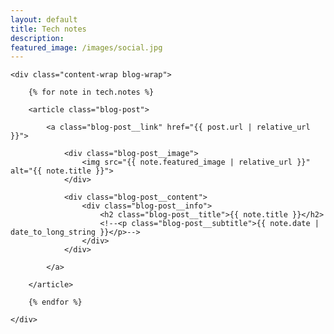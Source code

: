 ```yaml
---
layout: default
title: Tech notes
description: 
featured_image: /images/social.jpg
---
```


<section class="blog">

	<div class="content-wrap blog-wrap">

		{% for note in tech.notes %}

		<article class="blog-post">

			<a class="blog-post__link" href="{{ post.url | relative_url }}">

				<div class="blog-post__image">
					<img src="{{ note.featured_image | relative_url }}" alt="{{ note.title }}">
				</div>

				<div class="blog-post__content">
					<div class="blog-post__info">
						<h2 class="blog-post__title">{{ note.title }}</h2>
						<!--<p class="blog-post__subtitle">{{ note.date | date_to_long_string }}</p>-->
					</div>
				</div>

			</a>

		</article>

		{% endfor %}

	</div>

</section>